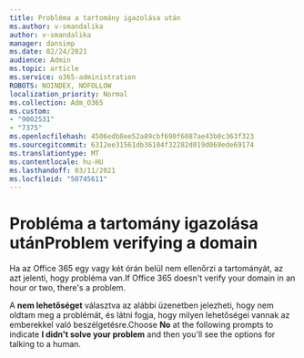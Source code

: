 ```yaml
---
title: Probléma a tartomány igazolása után
ms.author: v-smandalika
author: v-smandalika
manager: dansimp
ms.date: 02/24/2021
audience: Admin
ms.topic: article
ms.service: o365-administration
ROBOTS: NOINDEX, NOFOLLOW
localization_priority: Normal
ms.collection: Adm_O365
ms.custom:
- "9002531"
- "7375"
ms.openlocfilehash: 4506edb8ee52a89cbf690f6087ae43b0c363f323
ms.sourcegitcommit: 6312ee31561db36104f32282d019d069ede69174
ms.translationtype: MT
ms.contentlocale: hu-HU
ms.lasthandoff: 03/11/2021
ms.locfileid: "50745611"
---
```

# <a name="problem-verifying-a-domain"></a><span data-ttu-id="6b19c-102">Probléma a tartomány igazolása után</span><span class="sxs-lookup"><span data-stu-id="6b19c-102">Problem verifying a domain</span></span>

<span data-ttu-id="6b19c-103">Ha az Office 365 egy vagy két órán belül nem ellenőrzi a tartományát, az azt jelenti, hogy probléma van.</span><span class="sxs-lookup"><span data-stu-id="6b19c-103">If Office 365 doesn't verify your domain in an hour or two, there's a problem.</span></span>

<span data-ttu-id="6b19c-104">A **nem lehetőséget** választva  az alábbi üzenetben jelezheti, hogy nem oldtam meg a problémát, és látni fogja, hogy milyen lehetőségei vannak az emberekkel való beszélgetésre.</span><span class="sxs-lookup"><span data-stu-id="6b19c-104">Choose **No** at the following prompts to indicate **I didn't solve your problem** and then you'll see the options for talking to a human.</span></span>
